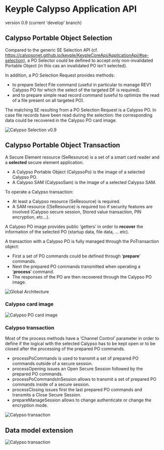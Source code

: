 # Keyple Calypso Application API
version 0.9 (current 'develop' branch)

## Calypso Portable Object Selection
Compared to the generic SE Selection API (cf. https://calypsonet.github.io/keyple/KeypleCoreApi/ApplicationApi/#se-selection), a PO Selector could be defined to accept only non-invalidated Portable Object (in this cas an invalidated PO isn't selected).

In addition, a PO Selection Request provides methods:

 - to prepare Select File command (useful in particular to manage REV1 Calypso PO for which the select of the targeted DF is required).
 - and to prepare simple read record command (useful to optimize the read of a file present on all targeted PO).

The matching SE resulting from a PO Selection Request is a Calypso PO. In case file records have been read during the selection: the corresponding data could be recovered in the Calypso PO card image.

![Calypso Selection v0.9](img/KeypleCalypso_Transaction_ClassDiag_PO_Selection_0_9_0.svg)

## Calypso Portable Object Transaction

A Secure Element resource (SeResource) is a set of a smart card reader and a **selected** secure element application.

 - A Calypso Portable Object (CalypsoPo) is the image of a selected Calypso PO.
 - A Calypso SAM (CalypsoSam) is the image of a selected Calypso SAM.

To operate a Calypso transaction:

 - At least a Calypso resource (SeResource<CalypsoPo>) is required.
 - A SAM resource ((SeResource<CalypsoSam>) is required too if security features are involved (Calypso secure session, Stored value transaction, PIN encryption, etc…).

A Calypso PO image provides public ‘getters’ in order to **recover** the information of the selected PO (startup data, file data, … etc).

A transaction with a Calypso PO is fully managed through the PoTransaction object:

 - First a set of PO commands could be defined through ‘**prepare**’ commands.
 - Next the prepared PO commands transmitted when operating a ‘**process**’ command.
 - The responses of the PO are then recovered through the Calypso PO image.

![Global Architecture](../../SecureElementTerminalApi/Calypso/img/CalypsoTerminal_ApplicationApi_ClassDiag_Transaction_Global.svg)

### Calypso card image

![Calypso PO card image](img/KeypleCalypso_Transaction_ClassDiag_CalypsoPo_0_9_0.svg)

### Calypso transaction

Most of the process methods have a ‘Channel Control’ parameter in order to define if the logical with the selected Calypso has to be kept open or to be closed after the processing of the prepared PO commands.
 - processPoCommands is used to transmit a set of prepared PO commands outside of a secure session.
 - processOpening issues an Open Secure Session followed by the prepared PO commands.
 - processPoCommandsInSession allows to transmit a set of prepared PO commands inside of a secure session.
 - processClosing issues first the last prepared PO commands and transmits a Close Secure Session.
 - prepareManageSession allows to change authenticate or change the encryption mode.

![Calypso transaction](img/KeypleCalypso_Transaction_ClassDiag_PoTransaction_0_9_0.svg)

## Data model extension

![Calypso transaction](img/KeypleCalypso_Transaction_ClassDiag_SpecificPoTransaction_0_9_0.svg)
